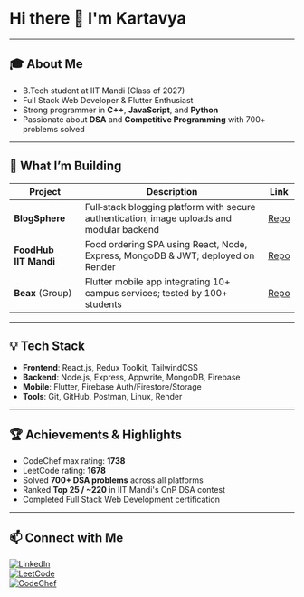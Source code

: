# Hi there 👋 I'm Kartavya

---

## 🎓 About Me
- B.Tech student at IIT Mandi (Class of 2027)  
- Full Stack Web Developer & Flutter Enthusiast  
- Strong programmer in **C++**, **JavaScript**, and **Python**  
- Passionate about **DSA** and **Competitive Programming** with 700+ problems solved  

---

## 🔭 What I’m Building
| Project | Description | Link |
|--------|-------------|------|
| **BlogSphere** | Full‑stack blogging platform with secure authentication, image uploads and modular backend | [Repo](https://github.com/7sandhu/React-js/tree/main/BlogSphere) |
| **FoodHub IIT Mandi** | Food ordering SPA using React, Node, Express, MongoDB & JWT; deployed on Render | [Repo](https://github.com/7sandhu/FoodHub-IIT-Mandi) |
| **Beax** (Group) | Flutter mobile app integrating 10+ campus services; tested by 100+ students | [Repo](https://github.com/7sandhu/IIT-MANDI-ONE-APP) |

---

## 💡 Tech Stack
- **Frontend**: React.js, Redux Toolkit, TailwindCSS  
- **Backend**: Node.js, Express, Appwrite, MongoDB, Firebase  
- **Mobile**: Flutter, Firebase Auth/Firestore/Storage  
- **Tools**: Git, GitHub, Postman, Linux, Render

---

## 🏆 Achievements & Highlights
- CodeChef max rating: **1738**  
- LeetCode rating: **1678**  
- Solved **700+ DSA problems** across all platforms  
- Ranked **Top 25 / ~220** in IIT Mandi's CnP DSA contest  
- Completed Full Stack Web Development certification

---

## 📫 Connect with Me
[![LinkedIn](https://img.shields.io/badge/LinkedIn-Kartavya-blue?logo=linkedin)](https://www.linkedin.com/in/kartavya-sandhu-606b9b285/)  
[![LeetCode](https://img.shields.io/badge/LeetCode-kartavya_sandhu-orange?logo=leetcode)](https://leetcode.com/u/kartavya_sandhu/)  
[![CodeChef](https://img.shields.io/badge/CodeChef-kartavyasandhu-red?logo=codechef)](https://www.codechef.com/users/kartavyasandhu)

